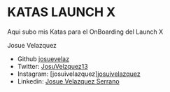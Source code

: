 # KATAS LAUNCH X
Aqui subo mis Katas para el OnBoarding del Launch X

Josue Velazquez

- Github [josuevelaz](https://github.com/josuevelaz)
- Twitter: [JosuVelzquez13](https://twitter.com/JosuVelzquez13)
- Instagram: [josuivelazquez][josuivelazquez](https://www.instagram.com/josuivelazquez/?hl=es) 
- Linkedin: [Josue Velazquez Serrano](https://www.linkedin.com/in/josue-velazquez-serrano-204aa5177/) 
 
